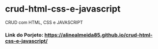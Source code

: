 # crud-html-css-e-javascript
CRUD com HTML, CSS e JAVASCRIPT


### Link do Porjeto: https://alinealmeida85.github.io/crud-html-css-e-javascript/
